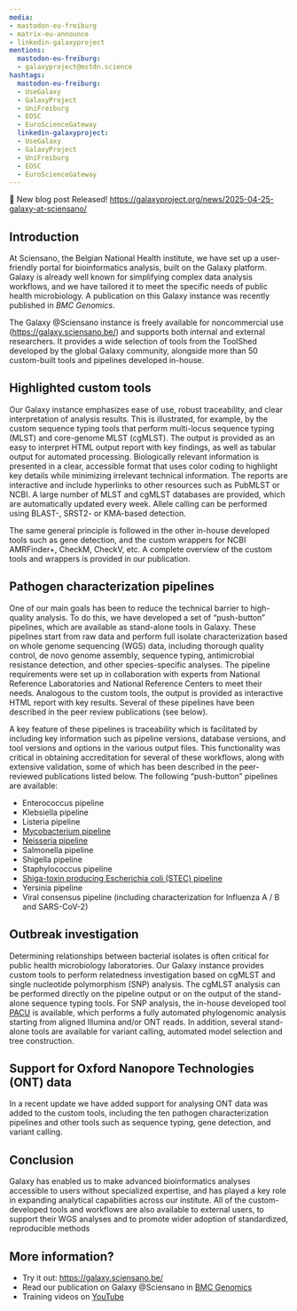 ```yaml
---
media:
- mastodon-eu-freiburg
- matrix-eu-announce
- linkedin-galaxyproject
mentions:
  mastodon-eu-freiburg:
  - galaxyproject@mstdn.science
hashtags:
  mastodon-eu-freiburg:
  - UseGalaxy
  - GalaxyProject
  - UniFreiburg
  - EOSC
  - EuroScienceGateway
  linkedin-galaxyproject:
  - UseGalaxy
  - GalaxyProject
  - UniFreiburg
  - EOSC
  - EuroScienceGateway
---
```

📝 New blog post Released!
https://galaxyproject.org/news/2025-04-25-galaxy-at-sciensano/

Introduction
------------

At Sciensano, the Belgian National Health institute, we have set up a user-friendly portal for bioinformatics analysis, built on the Galaxy platform. Galaxy is already well known for simplifying complex data analysis workflows, and we have tailored it to meet the specific needs of public health microbiology. A publication on this Galaxy instance was recently published in *BMC Genomics*.

The Galaxy @Sciensano instance is freely available for noncommercial use (https://galaxy.sciensano.be/) and supports both internal and external researchers. It provides a wide selection of tools from the ToolShed developed by the global Galaxy community, alongside more than 50 custom-built tools and pipelines developed in-house.

Highlighted custom tools
------------------------

Our Galaxy instance emphasizes ease of use, robust traceability, and clear interpretation of analysis results. This is illustrated, for example, by the custom sequence typing tools that perform multi-locus sequence typing (MLST) and core-genome MLST (cgMLST). The output is provided as an easy to interpret HTML output report with key findings, as well as tabular output for automated processing. Biologically relevant information is presented in a clear, accessible format that uses color coding to highlight key details while minimizing irrelevant technical information. The reports are interactive and include hyperlinks to other resources such as PubMLST or NCBI. A large number of MLST and cgMLST databases are provided, which are automatically updated every week. Allele calling can be performed using BLAST-, SRST2- or KMA-based detection.

The same general principle is followed in the other in-house developed tools such as gene detection, and the custom wrappers for NCBI AMRFinder+, CheckM, CheckV, etc. A complete overview of the custom tools and wrappers is provided in our publication.

Pathogen characterization pipelines
-----------------------------------

One of our main goals has been to reduce the technical barrier to high-quality analysis. To do this, we have developed a set of “push-button” pipelines, which are available as stand-alone tools in Galaxy. These pipelines start from raw data and perform full isolate characterization based on whole genome sequencing (WGS) data, including thorough quality control, de novo genome assembly, sequence typing, antimicrobial resistance detection, and other species-specific analyses. The pipeline requirements were set up in collaboration with experts from National Reference Laboratories and National Reference Centers to meet their needs. Analogous to the custom tools, the output is provided as interactive HTML report with key results. Several of these pipelines have been described in the peer review publications (see below).

A key feature of these pipelines is traceability which is facilitated by including key information such as pipeline versions, database versions, and tool versions and options in the various output files. This functionality was critical in obtaining accreditation for several of these workflows, along with extensive validation, some of which has been described in the peer-reviewed publications listed below. The following “push-button” pipelines are available:

* Enterococcus pipeline
* Klebsiella pipeline
* Listeria pipeline
* [Mycobacterium pipeline](https://pmc.ncbi.nlm.nih.gov/articles/PMC8316078/)
* [Neisseria pipeline](https://pmc.ncbi.nlm.nih.gov/articles/PMC6414443/)
* Salmonella pipeline
* Shigella pipeline
* Staphylococcus pipeline
* [Shiga-toxin producing Escherichia coli (STEC) pipeline](https://pmc.ncbi.nlm.nih.gov/articles/PMC8190621/)
* Yersinia pipeline
* Viral consensus pipeline (including characterization for Influenza A / B and SARS-CoV-2)

Outbreak investigation
----------------------

Determining relationships between bacterial isolates is often critical for public health microbiology laboratories. Our Galaxy instance provides custom tools to perform relatedness investigation based on cgMLST and single nucleotide polymorphism (SNP) analysis. The cgMLST analysis can be performed directly on the pipeline output or on the output of the stand-alone sequence typing tools. For SNP analysis, the in-house developed tool [PACU](https://github.com/BioinformaticsPlatformWIV-ISP/PACU) is available, which performs a fully automated phylogenomic analysis starting from aligned Illumina and/or ONT reads. In addition, several stand-alone tools are available for variant calling, automated model selection and tree construction.

Support for Oxford Nanopore Technologies (ONT) data
---------------------------------------------------

In a recent update we have added support for analysing ONT data was added to the custom tools, including the ten pathogen characterization pipelines and other tools such as sequence typing, gene detection, and variant calling.

Conclusion
----------

Galaxy has enabled us to make advanced bioinformatics analyses accessible to users without specialized expertise, and has played a key role in expanding analytical capabilities across our institute. All of the custom-developed tools and workflows are also available to external users, to support their WGS analyses and to promote wider adoption of standardized, reproducible methods

More information?
-----------------

* Try it out: https://galaxy.sciensano.be/
* Read our publication on Galaxy @Sciensano in [BMC Genomics](https://pubmed.ncbi.nlm.nih.gov/39780046/)
* Training videos on [YouTube](https://www.youtube.com/watch?v=z0oxaaNzZks&list=PL9O-3w2bLZ4X5DJGYlbqL60PQDzn42Wjh)